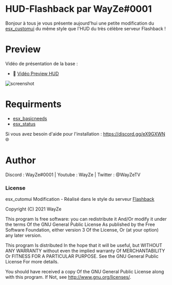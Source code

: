 # HUD-Flashback par WayZe#0001

Bonjour à tous je vous présente aujourd'hui une petite modification du [esx_customui](https://github.com/ItsikNox/FiveM-Arkadia_/tree/master/resources/%5Bhud%5D/esx_customui) du même style que l'HUD du très célèbre serveur Flashback !

# Preview

Vidéo de présentation de la base :
 - 🎥 [Vidéo Preview HUD](https://streamable.com/477a6f)
 
 ![screenshot](https://media.discordapp.net/attachments/723268302255816724/862103945080995860/FlashbackHUD.PNG)
 
# Requirments

- [esx_basicneeds](https://discord.com/channels/723245101282885742/723274007889182752/838806258282004481) 
- [esx_status](https://discord.com/channels/723245101282885742/723274007889182752/838806286275313685) 


Si vous avez besoin d'aide pour l'installation : https://discord.gg/eX9GXWN 🌐

# Author 
Discord : WayZe#0001 | Youtube : WayZe | Twitter : @WayZeTV

### License
esx_cutomui Modification - Réalisé dans le style du serveur [Flashback](https://discord.gg/flashback)

Copyright (C) 2021 WayZe

This program Is free software: you can redistribute it And/Or modify it under the terms Of the GNU General Public License As published by the Free Software Foundation, either version 3 Of the License, Or (at your option) any later version.

This program Is distributed In the hope that it will be useful, but WITHOUT ANY WARRANTY without even the implied warranty Of MERCHANTABILITY Or FITNESS FOR A PARTICULAR PURPOSE. See the GNU General Public License For more details.

You should have received a copy Of the GNU General Public License along with this program. If Not, see http://www.gnu.org/licenses/.
